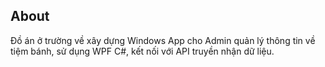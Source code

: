 ## About
Đồ án ở trường về xây dựng Windows App cho Admin quản lý thông tin về tiệm bánh, sử dụng WPF C#, kết nối với API truyền nhận dữ liệu. 
